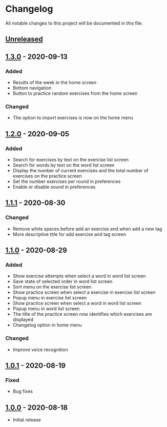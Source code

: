 # Changelog

All notable changes to this project will be documented in this file.

## [Unreleased]

## [1.3.0] - 2020-09-13

### Added

- Results of the week in the home screen
- Bottom navigation
- Button to practice random exercises from the home screen

### Changed

- The option to import exercises is now on the home menu

## [1.2.0] - 2020-09-05

### Added

- Search for exercises by text on the exercise list screen
- Search for words by text on the word list screen
- Display the number of current exercises and the total number of exercises on the practice screen
- Set the number exercises per round in preferences
- Enable or disable sound in preferences

## [1.1.1] - 2020-08-30

### Changed

- Remove white spaces before add an exercise and when add a new tag
- More descriptive title for add exercise and tag screen

## [1.1.0] - 2020-08-29

### Added

- Show exercise attempts when select a word in word list screen
- Save state of selected order in word list screen
- Sort menu on the exercise list screen
- Show practice screen when select a exercise in exercise list screen
- Popup menu in exercise list screen
- Show practice screen when select a word in word list screen
- Popup menu in word list screen
- The title of the practice screen now identifies which exercises are displayed
- Changelog option in home menu

### Changed

- Improve voice recognition

## [1.0.1] - 2020-08-19

### Fixed

- Bug fixes

## [1.0.0] - 2020-08-18

- Initial release

[unreleased]: https://github.com/clloret/speaking-practice/compare/v1.3.0...HEAD
[1.3.0]: https://github.com/clloret/speaking-practice/compare/v1.2.0...v1.3.0
[1.2.0]: https://github.com/clloret/speaking-practice/compare/v1.1.1...v1.2.0
[1.1.1]: https://github.com/clloret/speaking-practice/compare/v1.1.0...v1.1.1
[1.1.0]: https://github.com/clloret/speaking-practice/compare/v1.0.1...v1.1.0
[1.0.1]: https://github.com/clloret/speaking-practice/compare/v1.0.0...v1.0.1
[1.0.0]: https://github.com/clloret/speaking-practice/releases/tag/v1.0.0
